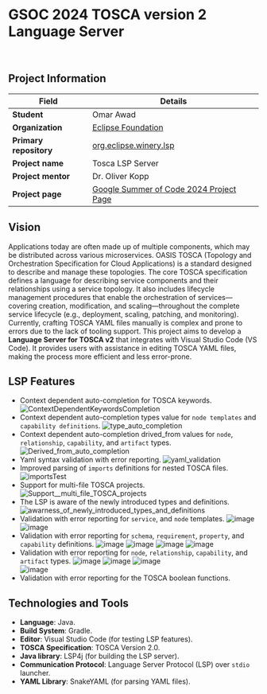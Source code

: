 # GSOC 2024 TOSCA version 2 Language Server
<br>

##  Project Information

| **Field**              | **Details**                                                      |
|------------------------|------------------------------------------------------------------|
| **Student**            | Omar Awad                                                        |
| **Organization**       | [Eclipse Foundation](https://www.eclipse.org/org/foundation/)                                               |
| **Primary repository**  | [org.eclipse.winery.lsp](https://github.com/omarawd7/winery/tree/lsp/org.eclipse.winery.lsp)             |
| **Project name**       | Tosca LSP Server                                                 |
| **Project mentor**    | Dr. Oliver Kopp                                        |
| **Project page**       | [Google Summer of Code 2024 Project Page](https://summerofcode.withgoogle.com/myprojects/details/56o5Fdkj)  |


## Vision

Applications today are often made up of multiple components, which may be distributed across various microservices.
OASIS TOSCA (Topology and Orchestration Specification for Cloud Applications) is a standard designed to describe and manage these topologies.
The core TOSCA specification defines a language for describing service components and their relationships using a service topology.
It also includes lifecycle management procedures that enable the orchestration of services—covering creation, modification, and scaling—throughout the complete service lifecycle (e.g., deployment, scaling, patching, and monitoring).
Currently, crafting TOSCA YAML files manually is complex and prone to errors due to the lack of tooling support.
This project aims to develop a **Language Server for TOSCA v2** that integrates with Visual Studio Code (VS Code).
It provides users with assistance in editing TOSCA YAML files, making the process more efficient and less error-prone.

 ## LSP Features
 
  - Context dependent auto-completion for TOSCA keywords.
![ContextDependentKeywordsCompletion](https://github.com/user-attachments/assets/21e4c19d-32d2-400d-9207-106c01289803)
  - Context dependent auto-completion types value for `node templates` and `capability definitions`.
![type_auto_completion](https://github.com/user-attachments/assets/5235a4f1-0a50-49ba-832a-44f64f874304)
  - Context dependent auto-completion drived_from values for `node`, `relationship`, `capability`, and `artifact` types.
![Derived_from_auto_completion](https://github.com/user-attachments/assets/cc1e555a-33d0-448f-8cbc-782419972a23)
  - Yaml syntax validation with error reporting.
![yaml_validation](https://github.com/user-attachments/assets/f24587a2-84b0-45a5-abc9-8d463a96cea0)
  - Improved parsing of `imports` definitions for nested TOSCA files.
![importsTest](https://github.com/user-attachments/assets/cf4f7681-0463-4142-889e-2f1566bbe1d9)
  - Support for multi-file TOSCA projects.
![Support__multi_file_TOSCA_projects](https://github.com/user-attachments/assets/2f7dcc43-8d7d-456e-aa66-1fe29e31956b)    
  - The LSP is aware of the newly introduced types and definitions.
![awarness_of_newly_introduced_types_and_definitions](https://github.com/user-attachments/assets/7faa3572-0e6a-4a97-a1db-8d13fb52e818)
  - Validation with error reporting for `service`, and `node` templates.
![image](https://github.com/user-attachments/assets/7580ad15-fcee-40e4-a328-e80732e31b21)
![image](https://github.com/user-attachments/assets/d49bb148-b2c3-46b3-97a4-1273a8b75a91)
  - Validation with error reporting for `schema`, `requirement`, `property`, and `capability` definitions.
![image](https://github.com/user-attachments/assets/43c19f26-8996-494d-b383-7f90668125e9)
![image](https://github.com/user-attachments/assets/a67fba8a-caff-49a3-8dd5-4a0568973015)
![image](https://github.com/user-attachments/assets/c1faad9d-fd93-4f68-a674-3f266a94d4a1)
![image](https://github.com/user-attachments/assets/e74f53d1-df61-47ea-bfc3-42b5b34ae215)
  - Validation with error reporting for `node`, `relationship`, `capability`, and `artifact` types.
![image](https://github.com/user-attachments/assets/6fca6960-1df7-4957-995e-50c4038700f1)
![image](https://github.com/user-attachments/assets/94378602-20c6-42a5-a788-cdbc81b75069)
![image](https://github.com/user-attachments/assets/42452cab-0c62-4e66-8659-82fa822ab192)    
![image](https://github.com/user-attachments/assets/4ba86af7-f7f9-4704-a10f-5ab7c3f69e0d)
  - Validation with error reporting for the TOSCA boolean functions.
## Technologies and Tools

- **Language**: Java.
- **Build System**: Gradle.
- **Editor**: Visual Studio Code (for testing LSP features).
- **TOSCA Specification**: TOSCA Version 2.0.
- **Java library**: LSP4j (for building the LSP server).
- **Communication Protocol**: Language Server Protocol (LSP) over `stdio` launcher.
- **YAML Library**: SnakeYAML (for parsing YAML files).
